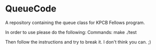 QueueCode
=========

A repository containing the queue class for KPCB Fellows program.

In order to use please do the following:
Commands:
make
./test

Then follow the instructions and try to break it. I don't think you can.
;)
